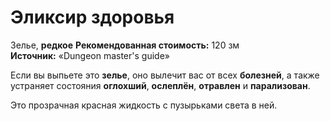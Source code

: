 # Эликсир здоровья

Зелье, **редкое**
**Рекомендованная стоимость:** 120 зм
**Источник:** «Dungeon master's guide»

Если вы выпьете это **зелье**, оно вылечит вас от всех **болезней**, а также устраняет состояния **оглохший**, **ослеплён**, **отравлен** и **парализован**.

Это прозрачная красная жидкость с пузырьками света в ней.